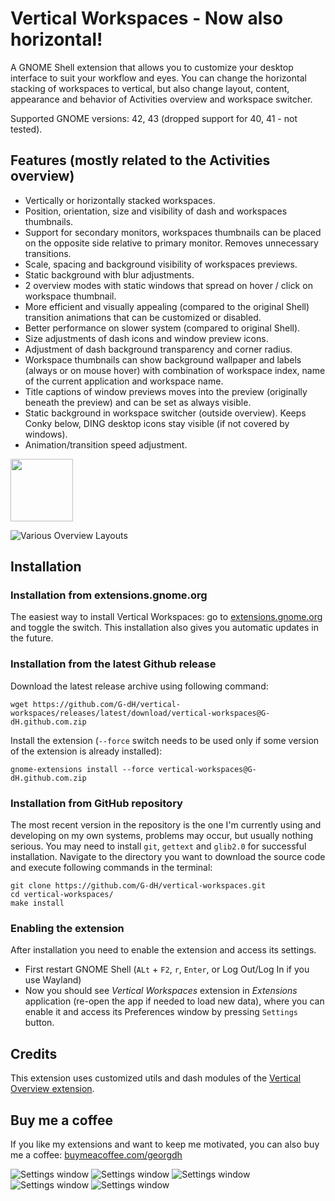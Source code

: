 # Vertical Workspaces  - Now also horizontal!

A GNOME Shell extension that allows you to customize your desktop interface to suit your workflow and eyes. You can change the horizontal stacking of workspaces to vertical, but also change layout, content, appearance and behavior of Activities overview and workspace switcher.

Supported GNOME versions: 42, 43 (dropped support for 40, 41  - not tested).

## Features (mostly related to the Activities overview)
- Vertically or horizontally stacked workspaces.
- Position, orientation, size and visibility of dash and workspaces thumbnails.
- Support for secondary monitors, workspaces thumbnails can be placed on the opposite side relative to primary monitor. Removes unnecessary transitions.
- Scale, spacing and background visibility of workspaces previews.
- Static background with blur adjustments.
- 2 overview modes with static windows that spread on hover / click on workspace thumbnail.
- More efficient and visually appealing (compared to the original Shell) transition animations that can be customized or disabled.
- Better performance on slower system (compared to original Shell).
- Size adjustments of dash icons and window preview icons.
- Adjustment of dash background transparency and corner radius.
- Workspace thumbnails can show background wallpaper and labels (always or on mouse hover) with combination of workspace index, name of the current application and workspace name.
- Title captions of window previews moves into the preview (originally beneath the preview) and can be set as always visible.
- Static background in workspace switcher (outside overview). Keeps Conky below, DING desktop icons stay visible (if not covered by windows).
- Animation/transition speed adjustment.


[<img alt="" height="100" src="https://raw.githubusercontent.com/andyholmes/gnome-shell-extensions-badge/master/get-it-on-ego.svg?sanitize=true">](https://extensions.gnome.org/extension/5177/vertical-workspaces/)

![Various Overview Layouts](screenshots/screenshot.jpg)

## Installation

### Installation from extensions.gnome.org
The easiest way to install Vertical Workspaces: go to [extensions.gnome.org](https://extensions.gnome.org/extension/5177/vertical-workspaces/) and toggle the switch. This installation also gives you automatic updates in the future.

### Installation from the latest Github release
Download the latest release archive using following command:

    wget https://github.com/G-dH/vertical-workspaces/releases/latest/download/vertical-workspaces@G-dH.github.com.zip

Install the extension (`--force` switch needs to be used only if some version of the extension is already installed):

    gnome-extensions install --force vertical-workspaces@G-dH.github.com.zip

### Installation from GitHub repository
The most recent version in the repository is the one I'm currently using and developing on my own systems, problems may occur, but usually nothing serious.
You may need to install `git`, `gettext` and `glib2.0` for successful installation.
Navigate to the directory you want to download the source code and execute following commands in the terminal:

    git clone https://github.com/G-dH/vertical-workspaces.git
    cd vertical-workspaces/
    make install

### Enabling the extension
After installation you need to enable the extension and access its settings.

- First restart GNOME Shell (`ALt` + `F2`, `r`, `Enter`, or Log Out/Log In if you use Wayland)
- Now you should see *Vertical Workspaces* extension in *Extensions* application (re-open the app if needed to load new data), where you can enable it and access its Preferences window by pressing `Settings` button.

## Credits
This extension uses customized utils and dash modules of the [Vertical Overview extension](https://github.com/RensAlthuis/vertical-overview).

## Buy me a coffee
If you like my extensions and want to keep me motivated, you can also buy me a coffee:
[buymeacoffee.com/georgdh](https://buymeacoffee.com/georgdh)

![Settings window](screenshots/screenshot1.png)
![Settings window](screenshots/screenshot2.png)
![Settings window](screenshots/screenshot3.png)
![Settings window](screenshots/screenshot4.png)
![Settings window](screenshots/screenshot5.png)